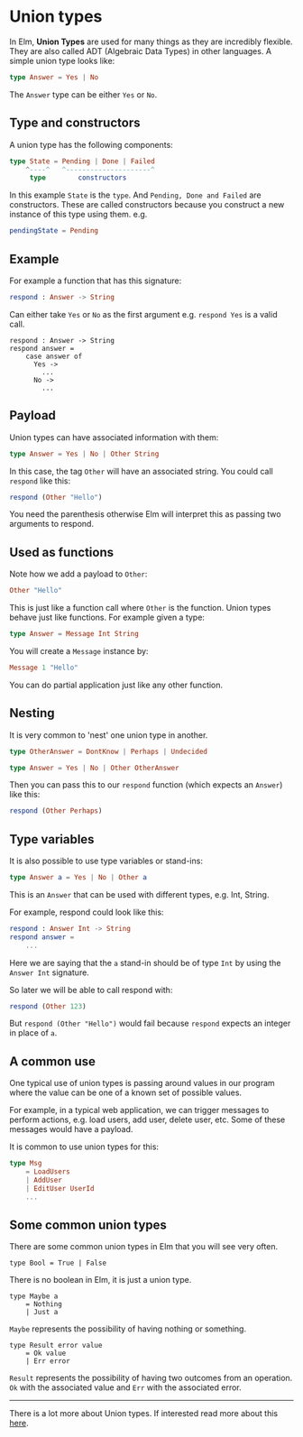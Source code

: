 # Union types

In Elm, __Union Types__ are used for many things as they are incredibly flexible. They are also called ADT (Algebraic Data Types) in other languages. A simple union type looks like:

```elm
type Answer = Yes | No
```

The `Answer` type can be either `Yes` or `No`.

## Type and constructors

A union type has the following components:

```elm
type State = Pending | Done | Failed
    ^----^   ^---------------------^
     type        constructors
```

In this example `State` is the `type`. And `Pending, Done and Failed` are constructors. These are called constructors because you construct a new instance of this type using them. e.g.

```elm
pendingState = Pending
```

## Example

For example a function that has this signature:

```elm
respond : Answer -> String
```

Can either take `Yes` or `No` as the first argument e.g. `respond Yes` is a valid call.

```
respond : Answer -> String
respond answer =
    case answer of
      Yes ->
        ...
      No ->
        ...
```

## Payload

Union types can have associated information with them:

```elm
type Answer = Yes | No | Other String
```

In this case, the tag `Other` will have an associated string. You could call `respond` like this:

```elm
respond (Other "Hello")
```

You need the parenthesis otherwise Elm will interpret this as passing two arguments to respond.

## Used as functions

Note how we add a payload to `Other`:

```elm
Other "Hello"
```

This is just like a function call where `Other` is the function. Union types behave just like functions. For example given a type:

```elm
type Answer = Message Int String
```

You will create a `Message` instance by:

```elm
Message 1 "Hello"
```

You can do partial application just like any other function.

## Nesting

It is very common to 'nest' one union type in another.

```elm
type OtherAnswer = DontKnow | Perhaps | Undecided

type Answer = Yes | No | Other OtherAnswer
```

Then you can pass this to our `respond` function (which expects an `Answer`) like this:

```elm
respond (Other Perhaps)
```

## Type variables

It is also possible to use type variables or stand-ins:

```elm
type Answer a = Yes | No | Other a
```

This is an `Answer` that can be used with different types, e.g. Int, String.

For example, respond could look like this:

```elm
respond : Answer Int -> String
respond answer =
    ...
```

Here we are saying that the `a` stand-in should be of type `Int` by using  the `Answer Int` signature.

So later we will be able to call respond with:

```elm
respond (Other 123)
```

But `respond (Other "Hello")` would fail because `respond` expects an integer in place of `a`.

## A common use

One typical use of union types is passing around values in our program where the value can be one of a known set of possible values.

For example, in a typical web application, we can trigger messages to perform actions, e.g. load users, add user, delete user, etc. Some of these messages would have a payload.

It is common to use union types for this:

```elm
type Msg
    = LoadUsers
    | AddUser
    | EditUser UserId
    ...
```

## Some common union types

There are some common union types in Elm that you will see very often.

```
type Bool = True | False
```

There is no boolean in Elm, it is just a union type.

```
type Maybe a
    = Nothing
    | Just a
```

`Maybe` represents the possibility of having nothing or something.

```
type Result error value
    = Ok value
    | Err error
```

`Result` represents the possibility of having two outcomes from an operation. `Ok` with the associated value and `Err` with the associated error.

---

There is a lot more about Union types. If interested read more about this [here](http://elm-lang.org/guide/model-the-problem).
